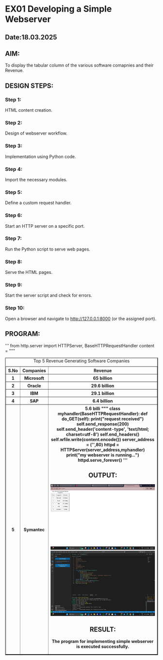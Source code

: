 # EX01 Developing a Simple Webserver
## Date:18.03.2025

## AIM:
To display the tabular column of the various software comapnies and their Revenue.

## DESIGN STEPS:
### Step 1: 
HTML content creation.

### Step 2:
Design of webserver workflow.

### Step 3:
Implementation using Python code.

### Step 4:
Import the necessary modules.

### Step 5:
Define a custom request handler.

### Step 6:
Start an HTTP server on a specific port.

### Step 7:
Run the Python script to serve web pages.

### Step 8:
Serve the HTML pages.

### Step 9:
Start the server script and check for errors.

### Step 10:
Open a browser and navigate to http://127.0.0.1:8000 (or the assigned port).

## PROGRAM:
'''
from http.server import HTTPServer, BaseHTTPRequestHandler
content = """
<html>
<head>
<title>Top Software Industries</title>
</head>
<body>
<table border="2" cellspacing="10" cellpadding="6">
<caption>Top 5 Revenue Generating Software Companies</caption>
<tr>
<th>S.No</th>
<th>Companies</th>
<th>Revenue</th>
</tr>
<tr>
<th>1</th>
<th>Microsoft</th>
<th>65 billion</th>
</tr>
<tr>
<th>2</th>
<th>Oracle</th>
<th>29.6 billion</th>
</tr>
<tr>
<th>3</th>
<th>IBM</th>
<th>29.1 billion</th>
</tr>
<tr>
<th>4</th>
<th>SAP</th>
<th>6.4 billion</th>
</tr>
<tr>
<th>5</th>
<th>Symantec</th>
<th>5.6 billi
"""
class myhandler(BaseHTTPRequestHandler):
    def do_GET(self):
        print("request received")
        self.send_response(200)
        self.send_header('content-type', 'text/html; charset=utf-8')
        self.end_headers()
        self.wfile.write(content.encode())
server_address = ('',80)
httpd = HTTPServer(server_address,myhandler)
print("my webserver is running...")
httpd.serve_forever()
'''


## OUTPUT:
![alt text](<Screenshot 2025-03-18 105105.png>)
![alt text](<Screenshot 2025-03-18 105126.png>)


## RESULT:
The program for implementing simple webserver is executed successfully.

